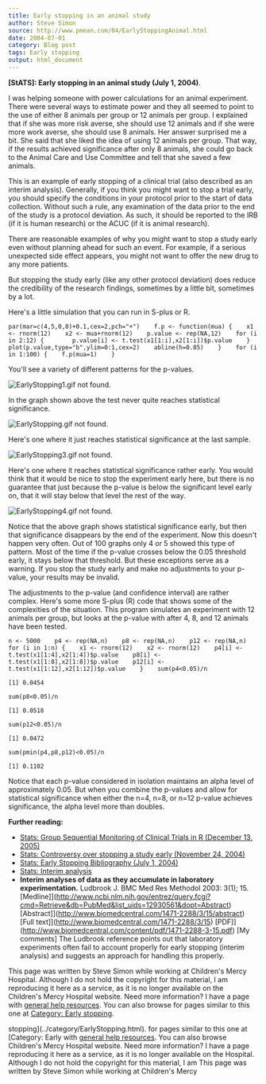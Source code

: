 ```yaml
---
title: Early stopping in an animal study
author: Steve Simon
source: http://www.pmean.com/04/EarlyStoppingAnimal.html
date: 2004-07-01
category: Blog post
tags: Early stopping
output: html_document
---
```

**[StATS]: Early stopping in an animal study (July
1, 2004)**.

I was helping someone with power calculations for an animal experiment.
There were several ways to estimate power and they all seemed to point
to the use of either 8 animals per group or 12 animals per group. I
explained that if she was more risk averse, she should use 12 animals
and if she were more work averse, she should use 8 animals. Her answer
surprised me a bit. She said that she liked the idea of using 12 animals
per group. That way, if the results achieved significance after only 8
animals, she could go back to the Animal Care and Use Committee and tell
that she saved a few animals.

This is an example of early stopping of a clinical trial (also described
as an interim analysis). Generally, if you think you might want to stop
a trial early, you should specify the conditions in your protocol prior
to the start of data collection. Without such a rule, any examination of
the data prior to the end of the study is a protocol deviation. As such,
it should be reported to the IRB (if it is human research) or the ACUC
(if it is animal research).

There are reasonable examples of why you might want to stop a study
early even without planning ahead for such an event. For example, if a
serious unexpected side effect appears, you might not want to offer the
new drug to any more patients.

But stopping the study early (like any other protocol deviation) does
reduce the credibility of the research findings, sometimes by a little
bit, sometimes by a lot.

Here's a little simulation that you can run in S-plus or R.

`par(mar=c(4,5,0,0)+0.1,cex=2,pch="+")    f.p <- function(mua) {    x1 <- rnorm(12)    x2 <- mua+rnorm(12)    p.value <- rep(NA,12)    for (i in 2:12) {        p.value[i] <- t.test(x1[1:i],x2[1:i])$p.value    }    plot(p.value,type="b",ylim=0:1,cex=2)    abline(h=0.05)    }    for (i in 1:100) {    f.p(mua=1)    }`

You'll see a variety of different patterns for the p-values.

![EarlyStopping1.gif not found.](http://www.pmean.com/images/images/04/EarlyStoppingAnimal01.png)

In the graph shown above the test never quite reaches statistical
significance.

![EarlyStopping.gif not found.](http://www.pmean.com/images/images/04/EarlyStoppingAnimal02.png)

Here's one where it just reaches statistical significance at the last
sample.

![EarlyStopping3.gif not found.](http://www.pmean.com/images/images/04/EarlyStoppingAnimal03.png)

Here's one where it reaches statistical significance rather early. You
would think that it would be nice to stop the experiment early here, but
there is no guarantee that just because the p-value is below the
significant level early on, that it will stay below that level the rest
of the way.

![EarlyStopping4.gif not found.](http://www.pmean.com/images/images/04/EarlyStoppingAnimal04.png)

Notice that the above graph shows statistical significance early, but
then that significance disappears by the end of the experiment. Now this
doesn't happen very often. Out of 100 graphs only 4 or 5 showed this
type of pattern. Most of the time if the p-value crosses below the 0.05
threshold early, it stays below that threshold. But these exceptions
serve as a warning. If you stop the study early and make no adjustments
to your p-value, your results may be invalid.

The adjustments to the p-value (and confidence interval) are rather
complex. Here's some more S-plus (R) code that shows some of the
complexities of the situation. This program simulates an experiment with
12 animals per group, but looks at the p-value with after 4, 8, and 12
animals have been tested.

`n <- 5000    p4 <- rep(NA,n)    p8 <- rep(NA,n)    p12 <- rep(NA,n)    for (i in 1:n) {    x1 <- rnorm(12)    x2 <- rnorm(12)    p4[i] <- t.test(x1[1:4],x2[1:4])$p.value    p8[i] <- t.test(x1[1:8],x2[1:8])$p.value    p12[i] <- t.test(x1[1:12],x2[1:12])$p.value    }    sum(p4<0.05)/n`

`[1] 0.0454`

`sum(p8<0.05)/n`

`[1] 0.0518`

`sum(p12<0.05)/n`

`[1] 0.0472`

`sum(pmin(p4,p8,p12)<0.05)/n`

`[1] 0.1102`

Notice that each p-value considered in isolation maintains an alpha
level of approximately 0.05. But when you combine the p-values and allow
for statistical significance when either the n=4, n=8, or n=12 p-value
achieves significance, the alpha level more than doubles.

**Further reading:**

-   [Stats: Group Sequential Monitoring of Clinical Trials in R
    (December 13, 2005)](../05/GroupSequential.html)
-   [Stats: Controversy over stopping a study early (November
    24, 2004)](EarlyStoppingControversy.html)
-   [Stats: Early Stopping Bibliography (July
    1, 2004)](../library/EarlyStopping1.asp)
-   [Stats: Interim analysis](../plan/interim.asp)
-   **Interim analyses of data as they accumulate in laboratory
    experimentation.** Ludbrook J. BMC Med Res Methodol 2003: 3(1); 15.
    [Medline]](http://www.ncbi.nlm.nih.gov/entrez/query.fcgi?cmd=Retrieve&db=PubMed&list_uids=12930561&dopt=Abstract)
    [Abstract]](http://www.biomedcentral.com/1471-2288/3/15/abstract)
    [Full text]](http://www.biomedcentral.com/1471-2288/3/15)
    [PDF]](http://www.biomedcentral.com/content/pdf/1471-2288-3-15.pdf)
    [My comments] The Ludbrook reference points out that laboratory
    experiments often fail to account properly for early stopping
    (interim analysis) and suggests an approach for handling this
    properly.

This page was written by Steve Simon while working at Children's Mercy
Hospital. Although I do not hold the copyright for this material, I am
reproducing it here as a service, as it is no longer available on the
Children's Mercy Hospital website. Need more information? I have a page
with [general help resources](../GeneralHelp.html). You can also browse
for pages similar to this one at [Category: Early
stopping](../category/EarlyStopping.html).
<!---More--->
stopping](../category/EarlyStopping.html).
for pages similar to this one at [Category: Early
with [general help resources](../GeneralHelp.html). You can also browse
Children's Mercy Hospital website. Need more information? I have a page
reproducing it here as a service, as it is no longer available on the
Hospital. Although I do not hold the copyright for this material, I am
This page was written by Steve Simon while working at Children's Mercy

<!---Do not use
**[StATS]: Early stopping in an animal study (July
This page was written by Steve Simon while working at Children's Mercy
Hospital. Although I do not hold the copyright for this material, I am
reproducing it here as a service, as it is no longer available on the
Children's Mercy Hospital website. Need more information? I have a page
with [general help resources](../GeneralHelp.html). You can also browse
for pages similar to this one at [Category: Early
stopping](../category/EarlyStopping.html).
--->

